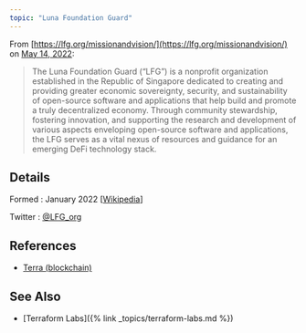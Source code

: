 ```yaml
---
topic: "Luna Foundation Guard"
---
```

From [https://lfg.org/missionandvision/](https://lfg.org/missionandvision/) on [May 14, 2022](https://web.archive.org/web/20220511113850/https://lfg.org/missionandvision/):

> The Luna Foundation Guard (“LFG”) is a nonprofit organization established in the Republic of Singapore dedicated to creating and providing greater economic sovereignty, security, and sustainability of open-source software and applications that help build and promote a truly decentralized economy. Through community stewardship, fostering innovation, and supporting the research and development of various aspects enveloping open-source software and applications, the LFG serves as a vital nexus of resources and guidance for an emerging DeFi technology stack.

## Details

Formed
: January 2022 [[Wikipedia](https://en.wikipedia.org/wiki/Terra_(blockchain))]

Twitter
: [@LFG_org](https://twitter.com/LFG_org)

## References

* [Terra (blockchain)](https://en.wikipedia.org/wiki/Terra_(blockchain))

## See Also

* [Terraform Labs]({% link _topics/terraform-labs.md %})